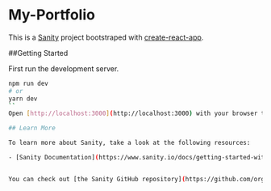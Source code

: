 # My-Portfolio

This is a [Sanity](https://www.sanity.io/)  project bootstraped with [create-react-app](https://github.com/vercel/next.js/tree/canary/packages/create-next-app).

##Getting Started

First run the development server.

```bash
npm run dev
# or
yarn dev
``
Open [http://localhost:3000](http://localhost:3000) with your browser to see the result.

## Learn More

To learn more about Sanity, take a look at the following resources:

- [Sanity Documentation](https://www.sanity.io/docs/getting-started-with-sanity) - learn about Sanity.


You can check out [the Sanity GitHub repository](https://github.com/orgs/sanity-io/repositories).
